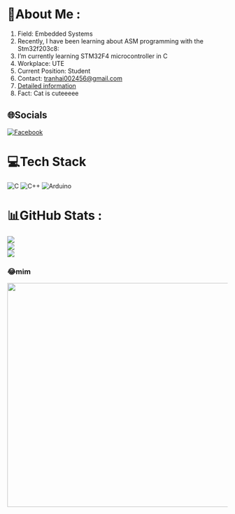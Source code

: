 # 💫About Me :
1. Field: Embedded Systems
2. Recently, I have been learning about ASM programming with the Stm32f203c8: 
3. I’m currently learning STM32F4 microcontroller in C
4. Workplace: UTE
5. Current Position: Student
6. Contact: tranhai002456@gmail.com
7. [ Detailed information](https://drive.google.com/file/d/15JyVpaNCTUU0So3U89DALTCnwaln8its/view?usp=drive_link)
8. Fact: Cat is cuteeeee

## 🌐Socials
[![Facebook](https://img.shields.io/badge/Facebook-%231877F2.svg?logo=Facebook&logoColor=white)](https://facebook.com/https://www.facebook.com/profile.php?id=100072639842796) 

# 💻Tech Stack
![C](https://img.shields.io/badge/c-%2300599C.svg?style=plastic&logo=c&logoColor=white) ![C++](https://img.shields.io/badge/c++-%2300599C.svg?style=plastic&logo=c%2B%2B&logoColor=white) ![Arduino](https://img.shields.io/badge/-Arduino-00979D?style=plastic&logo=Arduino&logoColor=white)
# 📊GitHub Stats :
![](https://github-readme-stats.vercel.app/api?username=TranHaiz&theme=radical&hide_border=false&include_all_commits=false&count_private=false)<br/>
![](https://github-readme-streak-stats.herokuapp.com/?user=TranHaiz&theme=radical&hide_border=false)<br/>
![](https://github-readme-stats.vercel.app/api/top-langs/?username=TranHaiz&theme=radical&hide_border=false&include_all_commits=false&count_private=false&layout=compact)

### 😂mim
<img src="https://random-memer.herokuapp.com/" width="512px"/>
